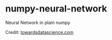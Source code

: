 # numpy-neural-network

Neural Network in plain numpy

Credit: [towardsdatascience.com](https://towardsdatascience.com/lets-code-a-neural-network-in-plain-numpy-ae7e74410795)
